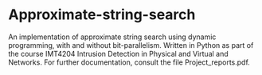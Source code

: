 # Approximate-string-search
An implementation of approximate string search using dynamic programming, with and without bit-parallelism.
Written in Python as part of the course IMT4204 Intrusion Detection in Physical and Virtual and Networks.
For further documentation, consult the file Project_reports.pdf.
